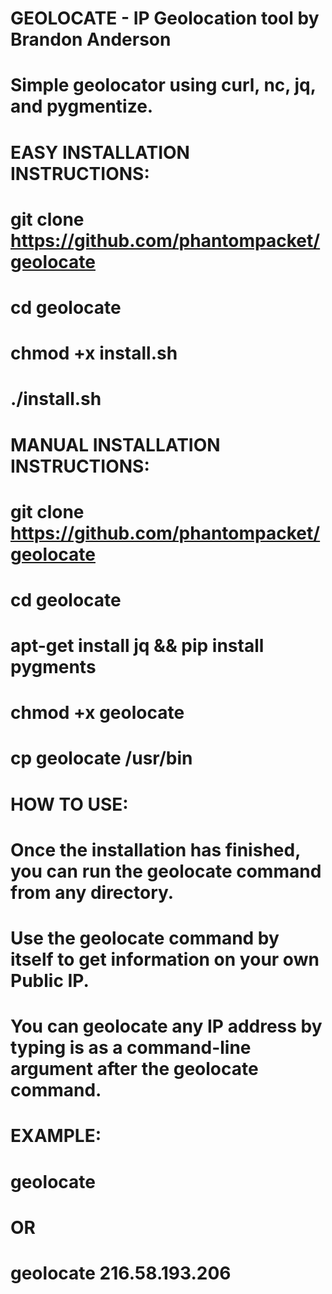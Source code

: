 # GEOLOCATE - IP Geolocation tool by Brandon Anderson
# Simple geolocator using curl, nc, jq, and pygmentize. 
#
#
# EASY INSTALLATION INSTRUCTIONS:
# git clone https://github.com/phantompacket/geolocate
# cd geolocate
# chmod +x install.sh
# ./install.sh
#
#
# MANUAL INSTALLATION INSTRUCTIONS:
# git clone https://github.com/phantompacket/geolocate
# cd geolocate
# apt-get install jq && pip install pygments
# chmod +x geolocate
# cp geolocate /usr/bin
#
# HOW TO USE:
# Once the installation has finished, you can run the geolocate command from any directory.
# Use the geolocate command by itself to get information on your own Public IP.
# You can geolocate any IP address by typing is as a command-line argument after the geolocate command.
# 
# EXAMPLE:
# geolocate
# OR
# geolocate 216.58.193.206

